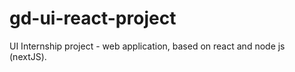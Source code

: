 # gd-ui-react-project
UI Internship project - web application, based on react and node js (nextJS).
